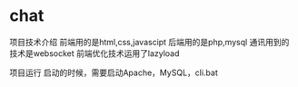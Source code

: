 # chat

项目技术介绍
前端用的是html,css,javascipt
后端用的是php,mysql
通讯用到的技术是websocket
前端优化技术运用了lazyload

项目运行
启动的时候，需要启动Apache，MySQL，cli.bat
